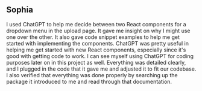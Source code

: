 ## Sophia
I used ChatGPT to help me decide between two React components for a dropdown menu in the upload page. It gave me insight on why I might use one over the other. It also gave code snippet examples to help me get started with implementing the components. ChatGPT was pretty useful in helping me get started with new React components, especially since it's good with getting code to work. I can see myself using ChatGPT for coding purposes later on in this project as well. Everything was detailed clearly, and I plugged in the code that it gave me and adjusted it to fit our codebase. I also verified that everything was done properly by searching up the package it introduced to me and read through that documentation.
